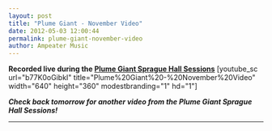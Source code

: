 ```yaml
---
layout: post
title: "Plume Giant - November Video"
date: 2012-05-03 12:00:44
permalink: plume-giant-november-video
author: Ampeater Music
---
```

**Recorded live during the [Plume Giant Sprague Hall Sessions](http://ampeatermusic.com/plume-giant-the-sprague-sessions)** \[youtube\_sc url="b77K0oGibkI" title="Plume%20Giant%20-%20November%20Video" width="640" height="360" modestbranding="1" hd="1"\]

<!-- more -->

**_Check back tomorrow for another video from the Plume Giant Sprague Hall Sessions!_**

---

